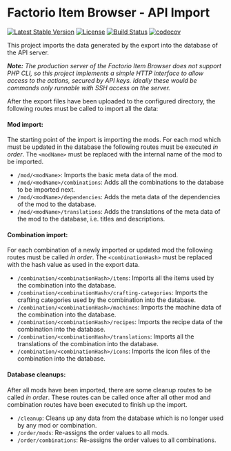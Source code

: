# Factorio Item Browser - API Import

[![Latest Stable Version](https://poser.pugx.org/factorio-item-browser/api-import/v/stable)](https://packagist.org/packages/factorio-item-browser/api-import)
[![License](https://poser.pugx.org/factorio-item-browser/api-import/license)](https://packagist.org/packages/factorio-item-browser/api-import)
[![Build Status](https://travis-ci.com/factorio-item-browser/api-import.svg?branch=master)](https://travis-ci.com/factorio-item-browser/api-import)
[![codecov](https://codecov.io/gh/factorio-item-browser/api-import/branch/master/graph/badge.svg)](https://codecov.io/gh/factorio-item-browser/api-import)

This project imports the data generated by the export into the database of the API server.

_**Note:** The production server of the Factorio Item Browser does not support PHP CLI, so this project implements a simple
HTTP interface to allow access to the actions, secured by API keys. Ideally these would be commands only runnable with
SSH access on the server._ 

After the export files have been uploaded to the configured directory, the following routes must be called to import
all the data:

#### Mod import:

The starting point of the import is importing the mods. For each mod which must be updated in the database the 
following routes must be executed *in order*. The `<modName>` must be replaced with the internal name of the mod to be
imported.

* `/mod/<modName>`: Imports the basic meta data of the mod.
* `/mod/<modName>/combinations`: Adds all the combinations to the database to be imported next.
* `/mod/<modName>/dependencies`: Adds the meta data of the dependencies of the mod to the database.
* `/mod/<modName>/translations`: Adds the translations of the meta data of the mod to the database, i.e. titles and
  descriptions.
   
#### Combination import:
 
For each combination of a newly imported or updated mod the following routes must be called *in order*. The 
`<combinationHash>` must be replaced with the hash value as used in the export data.
 
* `/combination/<combinationHash>/items`: Imports all the items used by the combination into the database.
* `/combination/<combinationHash>/crafting-categories`: Imports the crafting categories used by the combination into
  the database.
* `/combination/<combinationHash>/machines`: Imports the machine data of the combination into the database.
* `/combination/<combinationHash>/recipes`: Imports the recipe data of the combination into the database.
* `/combination/<combinationHash>/translations`: Imports all the translations of the combination into the database.
* `/combination/<combinationHash>/icons`: Imports the icon files of the combination into the database.

#### Database cleanups:

After all mods have been imported, there are some cleanup routes to be called *in order*. These routes can be called 
once after all other mod and combination routes have been executed to finish up the import.

* `/cleanup`: Cleans up any data from the database which is no longer used by any mod or combination.
* `/order/mods`: Re-assigns the order values to all mods.
* `/order/combinations`: Re-assigns the order values to all combinations. 
